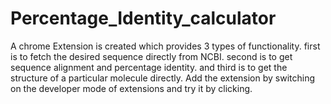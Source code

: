# Percentage_Identity_calculator
A chrome Extension is created which provides 3 types of functionality. first is to fetch the desired sequence directly from NCBI. second is to get sequence alignment and percentage identity. and third is to get the structure of a particular molecule directly.
Add the extension by switching on the developer mode of extensions and try it by clicking.

